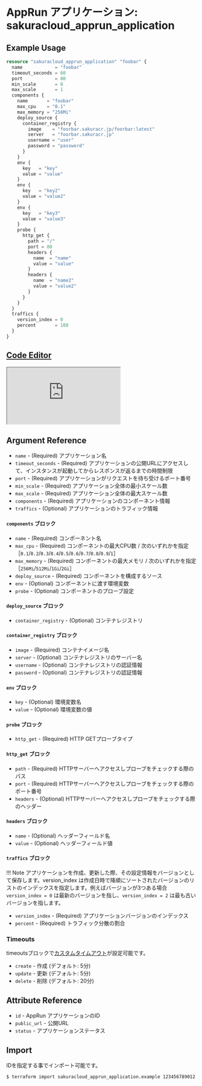 # AppRun アプリケーション: sakuracloud_apprun_application

## Example Usage

```tf
resource "sakuracloud_apprun_application" "foobar" {
  name            = "foobar"
  timeout_seconds = 60
  port            = 80
  min_scale       = 0
  max_scale       = 1
  components {
    name       = "foobar"
    max_cpu    = "0.1"
    max_memory = "256Mi"
    deploy_source {
      container_registry {
        image    = "foorbar.sakuracr.jp/foorbar:latest"
        server   = "foorbar.sakuracr.jp"
        username = "user"
        password = "password"
      }
    }
    env {
      key   = "key"
      value = "value"
    }
    env {
      key   = "key2"
      value = "value2"
    }
    env {
      key   = "key3"
      value = "value3"
    }
    probe {
      http_get {
        path = "/"
        port = 80
        headers {
          name  = "name"
          value = "value"
        }
        headers {
          name  = "name2"
          value = "value2"
        }
      }
    }
  }
  traffics {
    version_index = 0
    percent       = 100
  }
}
```

<div class="editor">

<h2><a href="https://zouen-alpha.usacloud.jp/#resource/apprun_application" target="_blank" rel="noopener noreferrer">Code Editor</a></h2>

<iframe src="https://zouen-alpha.usacloud.jp/#resource/apprun_application"></iframe>

</div>

## Argument Reference

* `name` - (Required) アプリケーション名
* `timeout_seconds` - (Required) アプリケーションの公開URLにアクセスして、インスタンスが起動してからレスポンスが返るまでの時間制限
* `port` - (Required) アプリケーションがリクエストを待ち受けるポート番号
* `min_scale` - (Required) アプリケーション全体の最小スケール数
* `max_scale` - (Required) アプリケーション全体の最大スケール数
* `components` - (Required) アプリケーションのコンポーネント情報
* `traffics` - (Optional) アプリケーションのトラフィック情報

#### `components` ブロック

* `name` - (Required) コンポーネント名
* `max_cpu` - (Required) コンポーネントの最大CPU数 / 次のいずれかを指定［`0.1`/`0.2`/`0.3`/`0.4`/`0.5`/`0.6`/`0.7`/`0.8`/`0.9`/`1`］
* `max_memory` - (Required) コンポーネントの最大メモリ / 次のいずれかを指定［`256Mi`/`512Mi`/`1Gi`/`2Gi`］
* `deploy_source` - (Required) コンポーネントを構成するソース
* `env` - (Optional) コンポーネントに渡す環境変数
* `probe` - (Optional) コンポーネントのプローブ設定

#### `deploy_source` ブロック

* `container_registry` - (Optional) コンテナレジストリ

#### `container_registry` ブロック

* `image` - (Required) コンテナイメージ名
* `server` - (Optional) コンテナレジストリのサーバー名
* `username` - (Optional) コンテナレジストリの認証情報
* `password` - (Optional) コンテナレジストリの認証情報

#### `env` ブロック

* `key` - (Optional) 環境変数名
* `value` - (Optional) 環境変数の値

#### `probe` ブロック

* `http_get` - (Required) HTTP GETプローブタイプ

#### `http_get` ブロック

* `path` - (Required) HTTPサーバーへアクセスしプローブをチェックする際のパス
* `port` - (Required) HTTPサーバーへアクセスしプローブをチェックする際のポート番号
* `headers` - (Optional) HTTPサーバーへアクセスしプローブをチェックする際のヘッダー

#### `headers` ブロック

* `name` - (Optional) ヘッダーフィールド名
* `value` - (Optional) ヘッダーフィールド値

#### `traffics` ブロック

!!! Note
    アプリケーションを作成、更新した際、その設定情報をバージョンとして保存します。version_index は作成日時で降順にソートされたバージョンのリストのインデックスを指定します。例えばバージョンが3つある場合 `version_index = 0` は最新のバージョンを指し、`version_index = 2` は最も古いバージョンを指します。

* `version_index` - (Required) アプリケーションバージョンのインデックス
* `percent` - (Required) トラフィック分散の割合

### Timeouts

timeoutsブロックで[カスタムタイムアウト](https://www.terraform.io/docs/configuration/resources.html#operation-timeouts)が設定可能です。

* `create` - 作成 (デフォルト: 5分)
* `update` - 更新 (デフォルト: 5分)
* `delete` - 削除 (デフォルト: 20分)

## Attribute Reference

* `id` - AppRun アプリケーションのID
* `public_url` - 公開URL
* `status` - アプリケーションステータス
 
## Import

IDを指定する事でインポート可能です。

```bash
$ terraform import sakuracloud_apprun_application.example 123456789012
```
